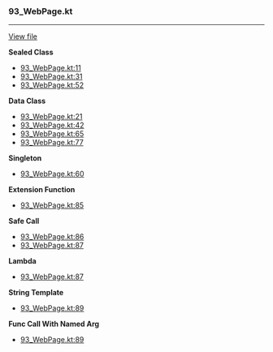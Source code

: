 ### 93_WebPage.kt
---
[View file](../../recall_analyzed/93_WebPage.kt)

**Sealed Class**

 - [93_WebPage.kt:11](../../recall_analyzed/93_WebPage.kt#L11)
 - [93_WebPage.kt:31](../../recall_analyzed/93_WebPage.kt#L31)
 - [93_WebPage.kt:52](../../recall_analyzed/93_WebPage.kt#L52)

**Data Class**

 - [93_WebPage.kt:21](../../recall_analyzed/93_WebPage.kt#L21)
 - [93_WebPage.kt:42](../../recall_analyzed/93_WebPage.kt#L42)
 - [93_WebPage.kt:65](../../recall_analyzed/93_WebPage.kt#L65)
 - [93_WebPage.kt:77](../../recall_analyzed/93_WebPage.kt#L77)

**Singleton**

 - [93_WebPage.kt:60](../../recall_analyzed/93_WebPage.kt#L60)

**Extension Function**

 - [93_WebPage.kt:85](../../recall_analyzed/93_WebPage.kt#L85)

**Safe Call**

 - [93_WebPage.kt:86](../../recall_analyzed/93_WebPage.kt#L86)
 - [93_WebPage.kt:87](../../recall_analyzed/93_WebPage.kt#L87)

**Lambda**

 - [93_WebPage.kt:87](../../recall_analyzed/93_WebPage.kt#L87)

**String Template**

 - [93_WebPage.kt:89](../../recall_analyzed/93_WebPage.kt#L89)

**Func Call With Named Arg**

 - [93_WebPage.kt:89](../../recall_analyzed/93_WebPage.kt#L89)
